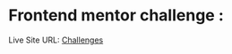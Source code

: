 # Frontend mentor challenge :

Live Site URL: [Challenges](https://julabina.github.io/FRONTEND_MENTOR/)